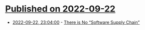 # [Published on 2022-09-22](index.md)

* [2022-09-22, 23:04:00](https://soylentnews.org/article.pl?sid=22/09/22/1143213&from=rss) - [There is No “Software Supply Chain”](https://soylentnews.org/article.pl?sid=22/09/22/1143213&from=rss)

